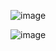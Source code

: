 ![image](https://github.com/v6cl/Filamentalist_Mods/assets/16078263/146c3f41-5227-4420-bd97-01c199462e40)

![image](https://github.com/v6cl/Filamentalist_Mods/assets/16078263/e04a2d19-c1c9-4b91-99a6-11e647e1dc45)

